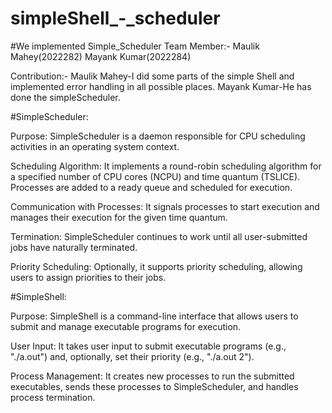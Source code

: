 # simpleShell_-_scheduler
#We implemented Simple_Scheduler
Team Member:- Maulik Mahey(2022282) Mayank Kumar(2022284)

Contribution:- Maulik Mahey-I did some  parts of the simple Shell and implemented error handling in all possible places. Mayank Kumar-He has  done the simpleScheduler.

#SimpleScheduler:

Purpose: SimpleScheduler is a daemon responsible for CPU scheduling activities in an operating system context.

Scheduling Algorithm: It implements a round-robin scheduling algorithm for a specified number of CPU cores (NCPU) and time quantum (TSLICE). Processes are added to a ready queue and scheduled for execution.

Communication with Processes: It signals processes to start execution and manages their execution for the given time quantum.

Termination: SimpleScheduler continues to work until all user-submitted jobs have naturally terminated.

Priority Scheduling: Optionally, it supports priority scheduling, allowing users to assign priorities to their jobs.

#SimpleShell:

Purpose: SimpleShell is a command-line interface that allows users to submit and manage executable programs for execution.

User Input: It takes user input to submit executable programs (e.g., "./a.out") and, optionally, set their priority (e.g., "./a.out 2").

Process Management: It creates new processes to run the submitted executables, sends these processes to SimpleScheduler, and handles process termination.
